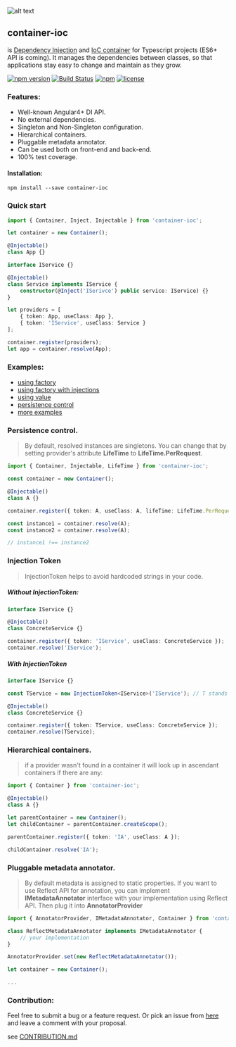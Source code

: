![alt text](http://abcselfstorageperth.com.au/wp-content/uploads/2014/08/icon-container-storage1.png)


## **container-ioc** 
is [Dependency Injection](https://en.wikipedia.org/wiki/Dependency_injection) and [IoC container](http://martinfowler.com/articles/injection.html) for Typescript projects (ES6+ API is coming). It manages the dependencies between classes, so that applications stay easy to change and maintain as they grow.

[![npm version](https://badge.fury.io/js/container-ioc.svg)](https://badge.fury.io/js/container-ioc)
[![Build Status](https://travis-ci.org/thohoh/container-ioc.svg?branch=master)](https://travis-ci.org/thohoh/container-ioc)
[![npm](https://img.shields.io/npm/dt/container-ioc.svg)](https://www.npmjs.com/package/container-ioc)
[![license](https://img.shields.io/github/license/thohoh/container-ioc.svg)](https://github.com/thohoh/container-ioc/blob/master/LICENSE)

### Features:
* Well-known Angular4+ DI API.
* No external dependencies.
* Singleton and Non-Singleton configuration.
* Hierarchical containers.
* Pluggable metadata annotator.
* Can be used both on front-end and back-end.
* 100% test coverage.

#### Installation:
```
npm install --save container-ioc
```

### Quick start

```Typescript
import { Container, Inject, Injectable } from 'container-ioc';

let container = new Container();

@Injectable()
class App {}

interface IService {}

@Injectable()
class Service implements IService {
    constructor(@Inject('ISerivce') public service: IService) {}
}

let providers = [
    { token: App, useClass: App }, 
    { token: 'IService', useClass: Service }
];

container.register(providers);
let app = container.resolve(App);
```

### Examples:
* [using factory](https://github.com/thohoh/container-ioc/blob/master/examples/use-factory.ts)
* [using factory with injections](https://github.com/thohoh/container-ioc/blob/master/examples/use-factory-with-injections.ts)
* [using value](https://github.com/thohoh/container-ioc/blob/master/examples/use-value.ts)
* [persistence control](https://github.com/thohoh/container-ioc/blob/master/examples/persistence-control.ts)
* [more examples](https://github.com/thohoh/container-ioc/blob/master/examples/)

### Persistence control.
> By default, resolved instances are singletons. You can change that by setting provider's attribute **LifeTime**  to **LifeTime.PerRequest**.
```typescript
import { Container, Injectable, LifeTime } from 'container-ioc';

const container = new Container();

@Injectable()
class A {}

container.register({ token: A, useClass: A, lifeTime: LifeTime.PerRequest });

const instance1 = container.resolve(A);
const instance2 = container.resolve(A);

// instance1 !== instance2

```

### Injection Token
> InjectionToken helps to avoid hardcoded strings in your code.

##### Without InjectionToken:
```typescript
interface IService {}

@Injectable()
class ConcreteService {}

container.register({ token: 'IService', useClass: ConcreteService });
container.resolve('IService');

```
##### With InjectionToken
```Typescript
interface IService {}

const TService = new InjectionToken<IService>('IService'); // T stands for Token, you can pick another prefix

@Injectable()
class ConcreteService {}

container.register({ token: TService, useClass: ConcreteService });
container.resolve(TService);

```


### Hierarchical containers.
> if a provider wasn't found in a container it will look up in ascendant containers if there are any:
```Typescript
import { Container } from 'container-ioc';

@Injectable()
class A {}

let parentContainer = new Container();
let childContainer = parentContainer.createScope();

parentContainer.register({ token: 'IA', useClass: A });

childContainer.resolve('IA');

```

### Pluggable metadata annotator.
> By default metadata is assigned to static properties.
> If you want to use Reflect API for annotation, you can implement **IMetadataAnnotator** interface with your implementation using Reflect API. Then plug it into **AnnotatorProvider**
```Typescript
import { AnnotatorProvider, IMetadataAnnotator, Container } from 'container-ioc';

class ReflectMetadataAnnotator implements IMetadataAnnotator {
    // your implementation
}

AnnotatorProvider.set(new ReflectMetadataAnnotator());

let container = new Container();

...
```

### Contribution:
Feel free to submit a bug or a feature request.
Or pick an issue from [here](https://github.com/thohoh/container-ioc/issues) and leave a comment with your proposal.

see [CONTRIBUTION.md](CONTRIBUTION.md)